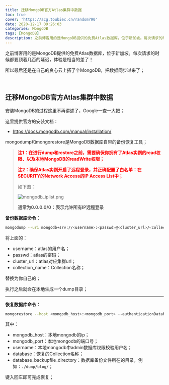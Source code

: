 ```yaml
---
title: 迁移MongoDB官方Atlas集群中数据
toc: true
cover: 'https://acg.toubiec.cn/random?90'
date: 2020-12-17 09:26:03
categories: MongoDB
tags: [MongoDB]
description: 之前博客用的是MongoDB提供的免费Atlas数据库，位于新加坡。每次请求的时候都要顶着几百的延迟，体验是相当的差了！所以最后还是在自己的良心云上搭了个MongoDB，把数据同步过来了；
---
```


之前博客用的是MongoDB提供的免费Atlas数据库，位于新加坡。每次请求的时候都要顶着几百的延迟，体验是相当的差了！

所以最后还是在自己的良心云上搭了个MongoDB，把数据同步过来了；

<br/>

<!--more-->

## **迁移MongoDB官方Atlas集群中数据**

安装MongoDB的过程这里不再讲述了，Google一查一大把；

这里提供官方的安装文档：

-   https://docs.mongodb.com/manual/installation/

mongodump和mongorestore是MongoDB数据库自带的备份恢复工具；

>   <font color="#f00">**注1：在进行dump和restore之前，需要确保你拥有了Atlas实例的read权限、以及本地MongoDB的readWrite权限；**</font>
>
>   <font color="#f00">**注2：确保Atlas实例开启了远程登录，并正确配置了白名单：在SECURITY的Network Access的IP Access List中；**</font>
>
>   如下图：
>
>   ![mongodb_iplist.png](https://cdn.jsdelivr.net/gh/jasonkayzk/blog_static@master/images/mongodb_iplist.png)
>
>   **通常为0.0.0.0/0：表示允许所有IP远程登录**

**备份数据库命令：**

```bash
mongodump --uri mongodb+srv://<username>:<passwd>@<cluster_url>/<collection_name>
```

将上面的：

-   username：atlas的用户名；
-   passwd：atlas的密码；
-   cluster_url：atlas对应集群url；
-   collection_name：Collection名称；

替换为你自己的；

执行之后就会在本地生成一个dump目录；

****

**恢复数据库命令：**

```bash
mongorestore --host <mongodb_host>:<mongodb_port> --authenticationDatabase admin -u <username> -d <database> <database_backupfile_directory>
```

其中：

-   mongodb_host：本地mongodb的ip；
-   mongodb_port：本地mongodb的端口号；
-   username：本地mongodb中admin数据库权限校验用户名；
-   database：恢复的Collection名称；
-   database_backupfile_directory：数据库备份文件所在的目录，例如：`./dump/blog/`；

键入回车即可完成恢复；

<br/>
